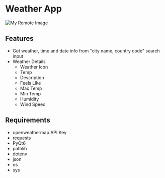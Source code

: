 # Weather App
![My Remote Image](https://i.imgur.com/sxvwMsf.png)
## Features
- Get weather, time and date info from "city name, country code" search input
- Weather Details
    - Weather Icon
    - Temp
    - Description
    - Feels Like
    - Max Temp
    - Min Temp
    - Humidity
    - Wind Speed

## Requirements
- openweathermap API Key
- requests
- PyQt6
- pathlib
- dotenv
- json
- os
- sys

